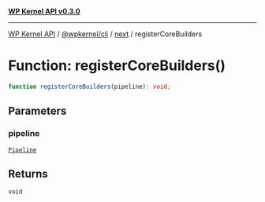 [**WP Kernel API v0.3.0**](../../../../../README.md)

---

[WP Kernel API](../../../../../README.md) / [@wpkernel/cli](../../../README.md) / [next](../README.md) / registerCoreBuilders

# Function: registerCoreBuilders()

```ts
function registerCoreBuilders(pipeline): void;
```

## Parameters

### pipeline

[`Pipeline`](../interfaces/Pipeline.md)

## Returns

`void`
